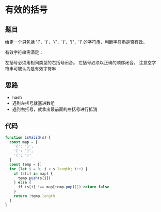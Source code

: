 # 有效的括号

## 题目

给定一个只包括 '('，')'，'{'，'}'，'['，']' 的字符串，判断字符串是否有效。

有效字符串需满足：

左括号必须用相同类型的右括号闭合。
左括号必须以正确的顺序闭合。
注意空字符串可被认为是有效字符串

## 思路

- hash
- 遇到左括号就塞进数组
- 遇到右括号，就拿出最前面的左括号进行抵消

## 代码

```js
function isValid(s) {
  const map = {
    '{': '}',
    '[': ']',
    '(': ')'
  }
  const temp = []
  for (let i = 0; i < s.length; i++) {
    if (s[i] in map) {
      temp.push(s[i])
    } else {
      if (s[i] !== map[temp.pop()]) return false
    }
    return !temp.length
  }
}
```